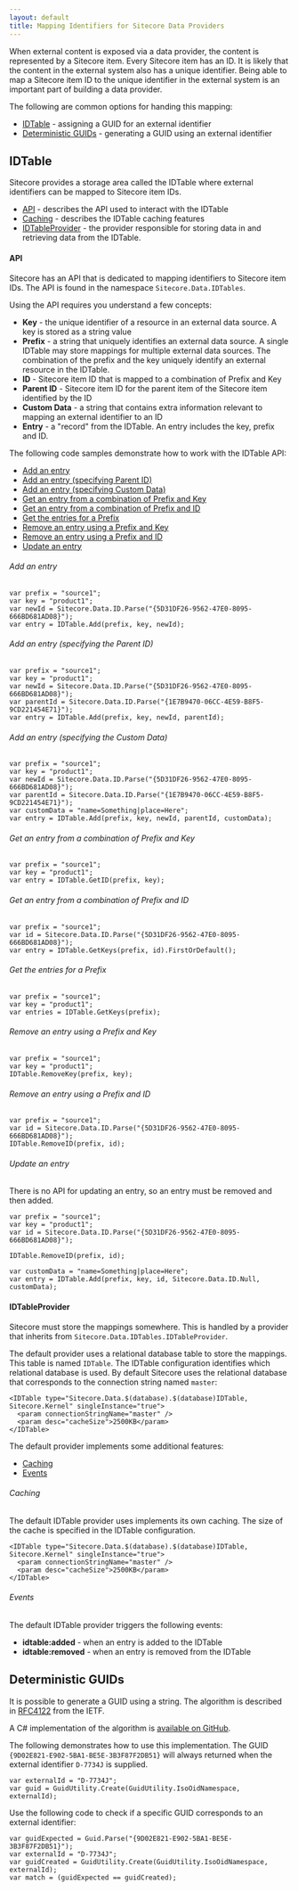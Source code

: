 ```yaml
---
layout: default
title: Mapping Identifiers for Sitecore Data Providers
---
```

When external content is exposed via a data provider, the content is represented by a Sitecore item. Every Sitecore item has an ID. It is likely that the content in the external system also has a unique identifier. Being able to map a Sitecore item ID to the unique identifier in the external system is an important part of building a data provider.

The following are common options for handing this mapping: 

* [IDTable](#idtable) - assigning a GUID for an external identifier
* [Deterministic GUIDs](#deterministic) - generating a GUID using an external identifier

## <a name="idtable">IDTable</a>

Sitecore provides a storage area called the IDTable where external identifiers can be mapped to Sitecore item IDs.

* [API](#api) - describes the API used to interact with the IDTable
* [Caching](#caching) - describes the IDTable caching features
* [IDTableProvider](#IDTableProvider) - the provider responsible for storing data in and retrieving data from the IDTable.

#### <a name="api">API</a>

Sitecore has an API that is dedicated to mapping identifiers to Sitecore item IDs. The API is found in the namespace `Sitecore.Data.IDTables`. 

Using the API requires you understand a few concepts:

* **Key** - the unique identifier of a resource in an external data source. A key is stored as a string value 
* **Prefix** - a string that uniquely identifies an external data source. A single IDTable may store mappings for multiple external data sources. The combination of the prefix and the key uniquely identify an external resource in the IDTable.
* **ID** - Sitecore item ID that is mapped to a combination of Prefix and Key
* **Parent ID** - Sitecore item ID for the parent item of the Sitecore item identified by the ID
* **Custom Data** - a string that contains extra information relevant to mapping an external identifier to an ID 
* **Entry** - a "record" from the IDTable. An entry includes the key, prefix and ID. 

The following code samples demonstrate how to work with the IDTable API:

* [Add an entry](#api_add1)
* [Add an entry (specifying Parent ID)](#api_add2)
* [Add an entry (specifying Custom Data)](#api_add3)
* [Get an entry from a combination of Prefix and Key](#api_get1)
* [Get an entry from a combination of Prefix and ID](#api_get2)
* [Get the entries for a Prefix](#api_get3)
* [Remove an entry using a Prefix and Key](#api_remove1)
* [Remove an entry using a Prefix and ID](#api_remove2)
* [Update an entry](#api_update1)

###### <a name="api_add1">Add an entry</a>

	var prefix = "source1";
	var key = "product1";
	var newId = Sitecore.Data.ID.Parse("{5D31DF26-9562-47E0-8095-666BD681AD08}");
	var entry = IDTable.Add(prefix, key, newId);

###### <a name="api_add2">Add an entry (specifying the Parent ID)</a>

	var prefix = "source1";
	var key = "product1";
	var newId = Sitecore.Data.ID.Parse("{5D31DF26-9562-47E0-8095-666BD681AD08}");
	var parentId = Sitecore.Data.ID.Parse("{1E7B9470-06CC-4E59-B8F5-9CD221454E71}");
	var entry = IDTable.Add(prefix, key, newId, parentId);

###### <a name="api_add3">Add an entry (specifying the Custom Data)</a>

	var prefix = "source1";
	var key = "product1";
	var newId = Sitecore.Data.ID.Parse("{5D31DF26-9562-47E0-8095-666BD681AD08}");
	var parentId = Sitecore.Data.ID.Parse("{1E7B9470-06CC-4E59-B8F5-9CD221454E71}");
	var customData = "name=Something|place=Here";
	var entry = IDTable.Add(prefix, key, newId, parentId, customData);

###### <a name="api_get1">Get an entry from a combination of Prefix and Key</a>

	var prefix = "source1";
	var key = "product1";
	var entry = IDTable.GetID(prefix, key);

###### <a name="api_get2">Get an entry from a combination of Prefix and ID</a>

	var prefix = "source1";
	var id = Sitecore.Data.ID.Parse("{5D31DF26-9562-47E0-8095-666BD681AD08}");
	var entry = IDTable.GetKeys(prefix, id).FirstOrDefault();

###### <a name="api_get3">Get the entries for a Prefix</a>

	var prefix = "source1";
	var key = "product1";
	var entries = IDTable.GetKeys(prefix);

###### <a name="api_remove1">Remove an entry using a Prefix and Key</a>

	var prefix = "source1";
	var key = "product1";
	IDTable.RemoveKey(prefix, key);

###### <a name="api_remove2">Remove an entry using a Prefix and ID</a>

	var prefix = "source1";
	var id = Sitecore.Data.ID.Parse("{5D31DF26-9562-47E0-8095-666BD681AD08}");
	IDTable.RemoveID(prefix, id);

###### <a name="api_update1">Update an entry</a>
There is no API for updating an entry, so an entry must be removed and then added.

	var prefix = "source1";
	var key = "product1";
	var id = Sitecore.Data.ID.Parse("{5D31DF26-9562-47E0-8095-666BD681AD08}");
	
	IDTable.RemoveID(prefix, id);
	
	var customData = "name=Something|place=Here";
	var entry = IDTable.Add(prefix, key, id, Sitecore.Data.ID.Null, customData);

#### <a name="IDTableProvider">IDTableProvider</a>

Sitecore must store the mappings somewhere. This is handled by a provider that inherits from `Sitecore.Data.IDTables.IDTableProvider`.

The default provider uses a relational database table to store the mappings. This table is named `IDTable`. The IDTable configuration identifies which relational database is used. By default Sitecore uses the relational database that corresponds to the connection string named `master`:

	<IDTable type="Sitecore.Data.$(database).$(database)IDTable, Sitecore.Kernel" singleInstance="true">
	  <param connectionStringName="master" />
	  <param desc="cacheSize">2500KB</param>
	</IDTable>

The default provider implements some additional features:

* [Caching](#idprovider_caching)
* [Events](#idprovider_events)

###### <a name="idprovider_caching">Caching</a>

The default IDTable provider uses implements its own caching. The size of the cache is specified in the IDTable configuration.  

	<IDTable type="Sitecore.Data.$(database).$(database)IDTable, Sitecore.Kernel" singleInstance="true">
	  <param connectionStringName="master" />
	  <param desc="cacheSize">2500KB</param>
	</IDTable>

###### <a name="idprovider_events">Events</a>

The default IDTable provider triggers the following events:

* **idtable:added** - when an entry is added to the IDTable
* **idtable:removed** - when an entry is removed from the IDTable

## <a name="deterministic">Deterministic GUIDs</a>

It is possible to generate a GUID using a string. The algorithm is described in [RFC4122](http://www.ietf.org/rfc/rfc4122.txt) from the IETF. 

A C# implementation of the algorithm is [available on GitHub](https://github.com/LogosBible/Logos.Utility/blob/master/src/Logos.Utility/GuidUtility.cs).

The following demonstrates how to use this implementation. The GUID `{9D02E821-E902-5BA1-BE5E-3B3F87F2DB51}` will always returned when the external identifier `D-7734J` is supplied.

	var externalId = "D-7734J";
	var guid = GuidUtility.Create(GuidUtility.IsoOidNamespace, externalId);

Use the following code to check if a specific GUID corresponds to an external identifier:

	var guidExpected = Guid.Parse("{9D02E821-E902-5BA1-BE5E-3B3F87F2DB51}");
	var externalId = "D-7734J";
	var guidCreated = GuidUtility.Create(GuidUtility.IsoOidNamespace, externalId);
	var match = (guidExpected == guidCreated);
